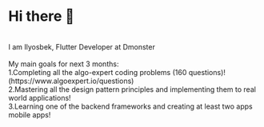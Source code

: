 
<h1>Hi there 👋</h1> </br>
I am Ilyosbek, Flutter Developer at Dmonster</br></br>
My main goals for next 3 months:
</br> 
1.Completing all the algo-expert coding problems (160 questions)! (https://www.algoexpert.io/questions)</br>
2.Mastering all the design pattern principles and implementing them to real world applications!</br>
3.Learning one of the backend frameworks and creating at least two apps mobile apps!</br>





